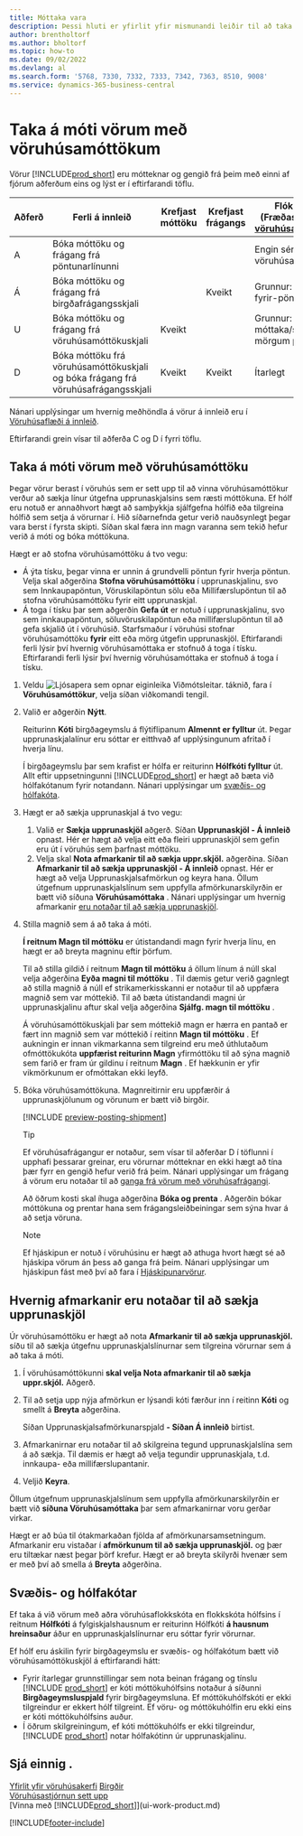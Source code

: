 ```yaml
---
title: Móttaka vara
description: Þessi hluti er yfirlit yfir mismunandi leiðir til að taka á móti vörum í vöruhúsi með vöruhúsamóttöku.
author: brentholtorf
ms.author: bholtorf
ms.topic: how-to
ms.date: 09/02/2022
ms.devlang: al
ms.search.form: '5768, 7330, 7332, 7333, 7342, 7363, 8510, 9008'
ms.service: dynamics-365-business-central
---
```

# Taka á móti vörum með vöruhúsamóttökum

Vörur [!INCLUDE[prod_short](includes/prod_short.md)] eru mótteknar og gengið frá þeim með einni af fjórum aðferðum eins og lýst er í eftirfarandi töflu.

|Aðferð|Ferli á innleið|Krefjast móttöku|Krefjast frágangs|Flóknarastig (Fræðast meira um [vöruhúsakerfisyfirlit](design-details-warehouse-management.md))|  
|------------|---------------------|--------------|----------------|------------|  
|A|Bóka móttöku og frágang frá pöntunarlínunni|||Engin sérstök vöruhúsaaðgerð.|  
|Á|Bóka móttöku og frágang frá birgðafrágangsskjali||Kveikt|Grunnur: Pöntun-fyrir-pöntun.|  
|U|Bóka móttöku og frágang frá vöruhúsamóttökuskjali|Kveikt||Grunnur: Bókuð móttaka/sending í mörgum pöntunum.|  
|D|Bóka móttöku frá vöruhúsamóttökuskjali og bóka frágang frá vöruhúsafrágangsskjali|Kveikt|Kveikt|Ítarlegt|  

Nánari upplýsingar um hvernig meðhöndla á vörur á innleið eru í [Vöruhúsaflæði á innleið](design-details-inbound-warehouse-flow.md).

Eftirfarandi grein vísar til aðferða C og D í fyrri töflu.

## Taka á móti vörum með vöruhúsamóttöku

Þegar vörur berast í vöruhús sem er sett upp til að vinna vöruhúsamóttökur verður að sækja línur útgefna upprunaskjalsins sem ræsti móttökuna. Ef hólf eru notuð er annaðhvort hægt að samþykkja sjálfgefna hólfið eða tilgreina hólfið sem setja á vörurnar í. Hið síðarnefnda getur verið nauðsynlegt þegar vara berst í fyrsta skipti. Síðan skal færa inn magn varanna sem tekið hefur verið á móti og bóka móttökuna.  

Hægt er að stofna vöruhúsamóttöku á tvo vegu:

* Á ýta tísku, þegar vinna er unnin á grundvelli pöntun fyrir hverja pöntun. Velja skal aðgerðina **Stofna vöruhúsamóttöku** í upprunaskjalinu, svo sem Innkaupapöntun, Vöruskilapöntun sölu eða Millifærslupöntun til að stofna vöruhúsamóttöku fyrir eitt upprunaskjal.
* Á toga í tísku þar sem aðgerðin **Gefa út** er notuð í upprunaskjalinu, svo sem innkaupapöntun, söluvöruskilapöntun eða millifærslupöntun til að gefa skjalið út í vöruhúsið. Starfsmaður í vöruhúsi stofnar vöruhúsamóttöku **fyrir** eitt eða mörg útgefin upprunaskjöl. Eftirfarandi ferli lýsir því hvernig vöruhúsamóttaka er stofnuð á toga í tísku. Eftirfarandi ferli lýsir því hvernig vöruhúsamóttaka er stofnuð á toga í tísku.

1. Veldu ![Ljósapera sem opnar eiginleika Viðmótsleitar.](media/ui-search/search_small.png "Segðu mér hvað þú vilt gera") táknið, fara í **Vöruhúsamóttökur**, velja síðan viðkomandi tengil.  
2. Valið er aðgerðin **Nýtt**.  

    Reiturinn **Kóti** birgðageymslu á flýtiflipanum **Almennt er fylltur** út. Þegar upprunaskjalalínur eru sóttar er eitthvað af upplýsingunum afritað í hverja línu.

    Í birgðageymslu þar sem krafist er hólfa er reiturinn **Hólfkóti fylltur** út. Allt eftir uppsetningunni [!INCLUDE[prod_short](includes/prod_short.md)]  er hægt að bæta við hólfakótanum fyrir notandann. Nánari upplýsingar um [svæðis- og hólfakóta](warehouse-how-receive-items.md#zone-and-bin-codes).  

3. Hægt er að sækja upprunaskjal á tvo vegu:

    1. Valið er **Sækja upprunaskjöl** aðgerð. Síðan **Upprunaskjöl - Á innleið** opnast. Hér er hægt að velja eitt eða fleiri upprunaskjöl sem gefin eru út í vöruhús sem þarfnast móttöku.
    2. Velja skal **Nota afmarkanir til að sækja uppr.skjöl.** aðgerðina. Síðan **Afmarkanir til að sækja upprunaskjöl - Á innleið** opnast. Hér er hægt að velja Upprunaskjalsafmörkun og keyra hana. Öllum útgefnum upprunaskjalslínum sem uppfylla afmörkunarskilyrðin er bætt við síðuna **Vöruhúsamóttaka** . Nánari upplýsingar um hvernig afmarkanir [eru notaðar til að sækja upprunaskjöl](warehouse-how-receive-items.md#how-to-use-filters-to-get-source-documents).

4. Stilla magnið sem á að taka á móti.

     **Í reitnum Magn til móttöku** er útistandandi magn fyrir hverja línu, en hægt er að breyta magninu eftir þörfum. 

    Til að stilla gildið í reitnum **Magn til móttöku** á öllum línum á núll skal velja aðgerðina **Eyða magni til móttöku** . Til dæmis getur verið gagnlegt að stilla magnið á núll ef strikamerkisskanni er notaður til að uppfæra magnið sem var móttekið. Til að bæta útistandandi magni úr upprunaskjalinu aftur skal velja aðgerðina **Sjálfg. magn til móttöku** .  

    Á vöruhúsamóttökuskjali þar sem móttekið magn er hærra en pantað er fært inn magnið sem var móttekið í reitinn **Magn til móttöku** . Ef aukningin er innan vikmarkanna sem tilgreind eru með úthlutaðum ofmóttökukóta **uppfærist reiturinn Magn** yfirmóttöku til að sýna magnið sem farið er fram úr gildinu í reitnum **Magn** . Ef hækkunin er yfir vikmörkunum er ofmóttakan ekki leyfð.

5. Bóka vöruhúsamóttökuna. Magnreitirnir eru uppfærðir á upprunaskjölunum og vörunum er bætt við birgðir.  

    [!INCLUDE [preview-posting-shipment](includes/preview-posting-shipment.md)]

    > [!TIP]
    > Ef vöruhúsafrágangur er notaður, sem vísar til aðferðar D í töflunni í upphafi þessarar greinar, eru vörurnar mótteknar en ekki hægt að tína þær fyrr en gengið hefur verið frá þeim. Nánari upplýsingar um frágang á vörum eru notaðar til að [ganga frá vörum með vöruhúsafrágangi](warehouse-how-to-put-items-away-with-warehouse-put-aways.md).
    >
    > Að öðrum kosti skal íhuga aðgerðina **Bóka og prenta** . Aðgerðin bókar móttökuna og prentar hana sem frágangsleiðbeiningar sem sýna hvar á að setja vöruna.

    > [!NOTE]  
    > Ef hjáskipun er notuð í vöruhúsinu er hægt að athuga hvort hægt sé að hjáskipa vörum án þess að ganga frá þeim. Nánari upplýsingar um hjáskipun fást með því að fara í [Hjáskipunarvörur](warehouse-how-to-cross-dock-items.md).

## Hvernig afmarkanir eru notaðar til að sækja upprunaskjöl

Úr vöruhúsamóttöku er hægt að nota **Afmarkanir til að sækja upprunaskjöl.** síðu til að sækja útgefnu upprunaskjalslínurnar sem tilgreina vörurnar sem á að taka á móti.

1. Í vöruhúsamóttökunni **skal velja Nota afmarkanir til að sækja uppr.skjól.** Aðgerð.
2. Til að setja upp nýja afmörkun er lýsandi kóti færður inn í reitinn **Kóti** og smellt á **Breyta** aðgerðina.

    Síðan Upprunaskjalsafmörkunarspjald **- Síðan Á innleið** birtist.

3. Afmarkanirnar eru notaðar til að skilgreina tegund upprunaskjalslína sem á að sækja. Til dæmis er hægt að velja tegundir upprunaskjala, t.d. innkaupa- eða millifærslupantanir.
4. Veljið **Keyra**.  

Öllum útgefnum upprunaskjalslínum sem uppfylla afmörkunarskilyrðin er bætt við **síðuna Vöruhúsamóttaka** þar sem afmarkanirnar voru gerðar virkar.

Hægt er að búa til ótakmarkaðan fjölda af afmörkunarsamsetningum. Afmarkanir eru vistaðar í **afmörkunum til að sækja upprunaskjöl.** og þær eru tiltækar næst þegar þörf krefur. Hægt er að breyta skilyrði hvenær sem er með því að smella á **Breyta** aðgerðina.

## Svæðis- og hólfakótar

Ef taka á við vörum með aðra vöruhúsaflokkskóta en flokkskóta hólfsins í reitnum **Hólfkóti** á fylgiskjalshausnum er reiturinn Hólfkóti **á hausnum hreinsaður** áður en upprunaskjalslínurnar eru sóttar fyrir vörurnar.  
<!-- TBD, table with comparison of various options-->

Ef hólf eru áskilin fyrir birgðageymslu er svæðis- og hólfakótum bætt við vöruhúsamóttökuskjöl á eftirfarandi hátt:

* Fyrir ítarlegar grunnstillingar sem nota beinan frágang og tínslu [!INCLUDE [prod_short](includes/prod_short.md)]  er kóti móttökuhólfsins notaður á síðunni **Birgðageymsluspjald** fyrir birgðageymsluna. Ef móttökuhólfskóti er ekki tilgreindur er ekkert hólf tilgreint. Ef vöru- og móttökuhólfin eru ekki eins er kóti móttökuhólfsins auður.
* Í öðrum skilgreiningum, ef kóti móttökuhólfs er ekki tilgreindur, [!INCLUDE [prod_short](includes/prod_short.md)]  notar hólfakótinn úr upprunaskjalinu.

## Sjá einnig .

[Yfirlit yfir vöruhúsakerfi](design-details-warehouse-management.md)
[Birgðir](inventory-manage-inventory.md)  
[Vöruhúsastjórnun sett upp](warehouse-setup-warehouse.md)  
[Vinna með [!INCLUDE[prod_short](includes/prod_short.md)]](ui-work-product.md)  

[!INCLUDE[footer-include](includes/footer-banner.md)]
